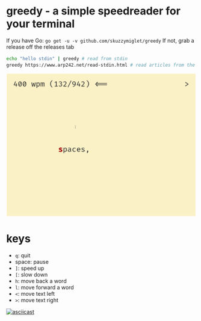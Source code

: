 # greedy - a simple speedreader for your terminal

If you have Go: `go get -u -v github.com/skuzzymiglet/greedy`
If not, grab a release off the releases tab

```sh
echo "hello stdin" | greedy # read from stdin
greedy https://www.arp242.net/read-stdin.html # read articles from the web
```

![screenshot](screenshot.png)

# keys

+ `q`: quit
+ space: pause
+ `]`: speed up
+ `[`: slow down
+ `h`: move back a word
+ `l`: move forward a word
+ `<`: move text left
+ `>`: move text right

[![asciicast](https://asciinema.org/a/lgoSRtQU4cbeS33MJu71yNgd6.svg)](https://asciinema.org/a/lgoSRtQU4cbeS33MJu71yNgd6)

